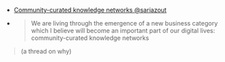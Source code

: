 - [Community-curated knowledge networks @sariazout](https://twitter.com/sariazout/status/1326253159447097344)

- > We are living through the emergence of a new business category which I believe will become an important part of our digital lives: community-curated knowledge networks 
>
> (a thread on why) 
